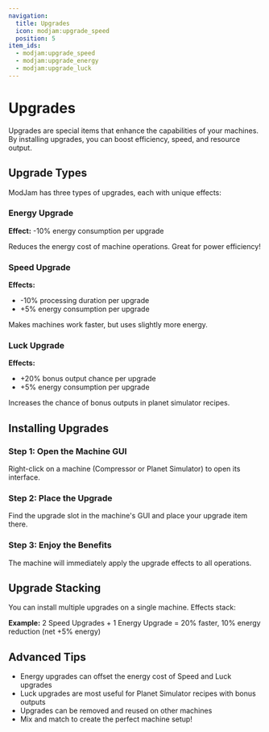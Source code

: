 ```yaml
---
navigation:
  title: Upgrades
  icon: modjam:upgrade_speed
  position: 5
item_ids:
  - modjam:upgrade_speed
  - modjam:upgrade_energy
  - modjam:upgrade_luck
---
```


# Upgrades

Upgrades are special items that enhance the capabilities of your machines. By installing upgrades, you can boost efficiency, speed, and resource output.

## Upgrade Types

ModJam has three types of upgrades, each with unique effects:

### Energy Upgrade

<ItemImage id="modjam:upgrade_energy" />

**Effect:** -10% energy consumption per upgrade

Reduces the energy cost of machine operations. Great for power efficiency!

### Speed Upgrade

<ItemImage id="modjam:upgrade_speed" />

**Effects:** 
- -10% processing duration per upgrade
- +5% energy consumption per upgrade

Makes machines work faster, but uses slightly more energy.

### Luck Upgrade

<ItemImage id="modjam:upgrade_luck" />

**Effects:**
- +20% bonus output chance per upgrade
- +5% energy consumption per upgrade

Increases the chance of bonus outputs in planet simulator recipes.

## Installing Upgrades

### Step 1: Open the Machine GUI

Right-click on a machine (Compressor or Planet Simulator) to open its interface.

### Step 2: Place the Upgrade

Find the upgrade slot in the machine's GUI and place your upgrade item there.

### Step 3: Enjoy the Benefits

The machine will immediately apply the upgrade effects to all operations.

## Upgrade Stacking

You can install multiple upgrades on a single machine. Effects stack:

<ItemGrid>
  <ItemIcon id="modjam:upgrade_energy" />
  <ItemIcon id="modjam:upgrade_speed" />
  <ItemIcon id="modjam:upgrade_luck" />
</ItemGrid>

**Example:** 2 Speed Upgrades + 1 Energy Upgrade = 20% faster, 10% energy reduction (net +5% energy)

## Advanced Tips

- Energy upgrades can offset the energy cost of Speed and Luck upgrades
- Luck upgrades are most useful for Planet Simulator recipes with bonus outputs
- Upgrades can be removed and reused on other machines
- Mix and match to create the perfect machine setup!
